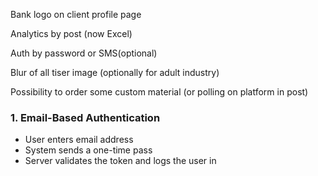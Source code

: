 ﻿Bank logo on client profile page

Analytics by post (now Excel)

Auth by password or SMS(optional)

Blur of all tiser image (optionally for adult industry)

Possibility to order some custom material (or polling on platform in post)


### 1. Email-Based Authentication
- User enters email address
- System sends a one-time pass
- Server validates the token and logs the user in
